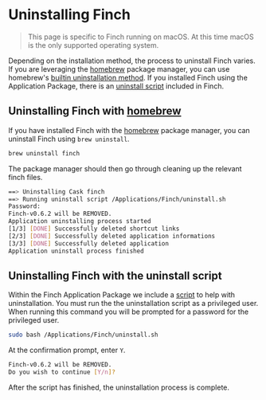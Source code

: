 # Uninstalling Finch

> This page is specific to Finch running on macOS. At this time macOS is the
> only supported operating system.

Depending on the installation method, the process to uninstall Finch varies. If
you are leveraging the [homebrew](https://brew.sh/) package manager, you can use
homebrew's [builtin uninstallation method](#uninstalling-finch-with-homebrew).
If you installed Finch using the Application Package, there is an [uninstall
script](#uninstalling-finch-with-the-uninstall-script) included in Finch.


## Uninstalling Finch with [homebrew](https://brew.sh/)

If you have installed Finch with the [homebrew](https://brew.sh/) package
manager, you can uninstall Finch using `brew uninstall`.

```bash
brew uninstall finch
```

The package manager should then go through cleaning up the relevant finch files.

```bash
==> Uninstalling Cask finch
==> Running uninstall script /Applications/Finch/uninstall.sh
Password:
Finch-v0.6.2 will be REMOVED.
Application uninstalling process started
[1/3] [DONE] Successfully deleted shortcut links
[2/3] [DONE] Successfully deleted application informations
[3/3] [DONE] Successfully deleted application
Application uninstall process finished
```

## Uninstalling Finch with the uninstall script

Within the Finch Application Package we include a
[script](https://github.com/runfinch/finch/blob/main/installer-builder/darwin/Resources/uninstall.sh)
to help with uninstallation. You must run the the uninstallation script as a
privileged user. When running this command you will be prompted for a password
for the privileged user.

```bash
sudo bash /Applications/Finch/uninstall.sh
```

At the confirmation prompt, enter `Y`.

```bash
Finch-v0.6.2 will be REMOVED.
Do you wish to continue [Y/n]?
```

After the script has finished, the uninstallation process is complete.